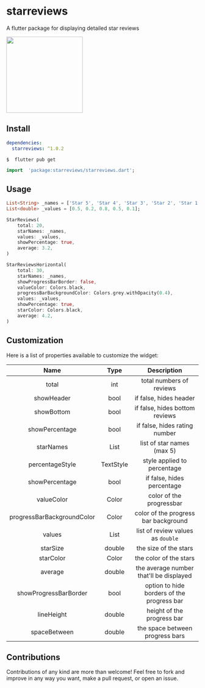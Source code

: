  # starreviews
 
A flutter package for displaying detailed star reviews

<img src=https://github.com/buraktabn/starreviews/raw/master/images/example.png width="200" />

## Install

```yaml
dependencies:  
  starreviews: ^1.0.2
```

```console
$  flutter pub get
```

```dart
import  'package:starreviews/starreviews.dart';
```

## Usage

```dart
List<String> _names = ['Star 5', 'Star 4', 'Star 3', 'Star 2', 'Star 1'];  
List<double> _values = [0.5, 0.2, 0.8, 0.5, 0.1];
```
```dart
StarReviews(  
    total: 20,  
    starNames: _names,  
    values: _values,  
    showPercentage: true,  
    average: 3.2,
)
```
```dart
StarReviewsHorizontal(
    total: 30,
    starNames: _names,
    showProgressBarBorder: false,
    valueColor: Colors.black,
    progressBarBackgroundColor: Colors.grey.withOpacity(0.4),
    values: _values,
    showPercentage: true,
    starColor: Colors.black,
    average: 4.2,
)
```

## Customization
Here is a list of properties available to customize the widget:

|        Name        	|       Type      	|                 Description                	|
|:------------------:	|:---------------:	|:------------------------------------------:	|
| total| int| total numbers of reviews           	|
| showHeader| bool| if false, hides header           	|
| showBottom| bool| if false, hides bottom reviews           	|
| showPercentage| bool| if false, hides rating number           	|
| starNames| List<String>| list of star names (max 5)           	|
| percentageStyle| TextStyle| style applied to percentage                                  	|
| showPercentage| bool| if false, hides percentage                                 	|
| valueColor| Color| color of the progressbar             	|
| progressBarBackgroundColor| Color| color of the progress bar background                      	|
| values| List<double>| list of review values as `double`                     	|
| starSize| double| the size of the stars                     	|
| starColor| Color| the color of the stars                     	|
| average| double| the average number that'll be displayed                     	|
| showProgressBarBorder| bool| option to hide borders of the progress bar                     	|
| lineHeight| double| height of the progress bar                     	|
| spaceBetween| double| the space between progress bars                     	|

  
## Contributions

Contributions of any kind are more than welcome! Feel free to fork and improve in any way you want, make a pull request, or open an issue.
